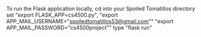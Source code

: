 To run the Flask application locally,
cd into your Spoiled Tomatillos directory 
set "export FLASK_APP=cs4500.py",
"export APP_MAIL_USERNAME="spoiledtomatillos53@gmail.com""
"export APP_MAIL_PASSWORD="cs4500project""
type "flask run"
